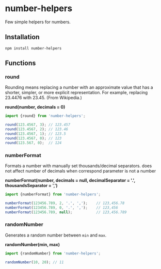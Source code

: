 # number-helpers
Few simple helpers for numbers.

## Installation

```shell
npm install number-helpers
```

## Functions

### round

Rounding means replacing a number with an approximate value that has a shorter, simpler, or more explicit representation. For example, replacing 23.4476 with 23.45. (From Wikipedia.)

__round(number, decimals = 0)__

```javascript
import {round} from 'number-helpers';

round(123.4567, 3); // 123.457
round(123.4567, 2); // 123.46
round(123.4567, 1); // 123.5
round(123.4567, 0); // 123
round(123.567, 0);  // 124
```

### numberFormat

Formats a number with manually set thousands/decimal separators. does not affect number of decimals when correspond parameter is not a number

__numberFormat(number, decimals = null, decimalSeparator = '.', thousandsSeparator = ',')__

```javascript
import {numberFormat} from 'number-helpers';

numberFormat(123456.789, 2, '.', ',');    // 123,456.78
numberFormat(123456.789, 0, '.', ',');    // 123,456
numberFormat(123456.789, null);           // 123,456.789
```

### randomNumber

Generates a random number between `min` and `max`.

__randomNumber(min, max)__

```javascript
import {randomNumber} from 'number-helpers';

randomNumber(10, 20); // 11
```
